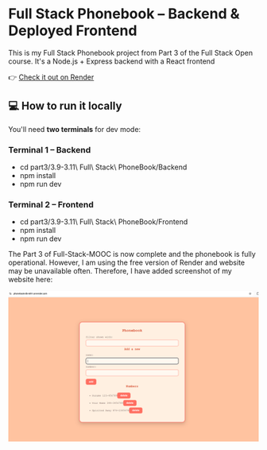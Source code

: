 # Full Stack Phonebook – Backend & Deployed Frontend

This is my Full Stack Phonebook project from Part 3 of the Full Stack Open course. It's a Node.js + Express backend with a React frontend


👉 [Check it out on Render](https://phonebook-db-n8h1.onrender.com/)


## 💻 How to run it locally

You'll need **two terminals** for dev mode:

### Terminal 1 – Backend

- cd part3/3.9-3.11\ Full\ Stack\ PhoneBook/Backend
- npm install
- npm run dev

### Terminal 2 – Frontend

- cd part3/3.9-3.11\ Full\ Stack\ PhoneBook/Frontend
- npm install
- npm run dev

The Part 3 of Full-Stack-MOOC is now complete and the phonebook is fully operational. However, I am using the free version of Render and website may be unavailable often. Therefore, I have added screenshot of my website here:

![Phonebook App Screenshot](./screenshot.png)
